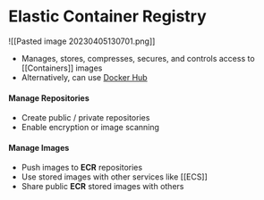 # Elastic Container Registry
![[Pasted image 20230405130701.png]]
- Manages, stores, compresses, secures, and controls access to [[Containers]] images
- Alternatively, can use [Docker Hub](https://hub.docker.com/)

#### Manage Repositories
- Create public / private repositories
- Enable encryption or image scanning

#### Manage Images
- Push images to **ECR** repositories
- Use stored images with other services like [[ECS]]
- Share public **ECR** stored images with others
